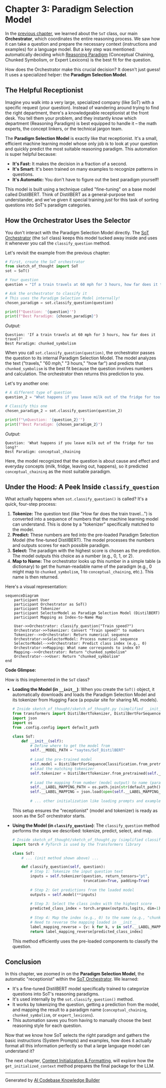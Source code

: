 # Chapter 3: Paradigm Selection Model

In the [previous chapter](02_sot_orchestrator_.md), we learned about the `SoT` class, our main **Orchestrator**, which coordinates the entire reasoning process. We saw how it can take a question and prepare the necessary context (instructions and examples) for a language model. But a key step was mentioned: automatically deciding *which* [Reasoning Paradigm](01_reasoning_paradigms_.md) (Conceptual Chaining, Chunked Symbolism, or Expert Lexicons) is the best fit for the question.

How does the Orchestrator make this crucial decision? It doesn't just guess! It uses a specialized helper: the **Paradigm Selection Model**.

## The Helpful Receptionist

Imagine you walk into a very large, specialized company (like SoT) with a specific request (your question). Instead of wandering around trying to find the right department, there's a knowledgeable receptionist at the front desk. You tell them your problem, and they instantly know which department (Reasoning Paradigm) is best equipped to handle it – the math experts, the concept linkers, or the technical jargon team.

The **Paradigm Selection Model** is exactly like that receptionist. It's a small, efficient machine learning model whose only job is to look at your question and quickly predict the most suitable reasoning paradigm. This automation is super helpful because:

*   **It's Fast:** It makes the decision in a fraction of a second.
*   **It's Smart:** It's been trained on many examples to recognize patterns in questions.
*   **It's Automatic:** You don't have to figure out the best paradigm yourself!

This model is built using a technique called "fine-tuning" on a base model called DistilBERT. Think of DistilBERT as a general-purpose text understander, and we've given it special training *just* for this task of sorting questions into SoT's paradigm categories.

## How the Orchestrator Uses the Selector

You don't interact with the Paradigm Selection Model directly. The [SoT Orchestrator](02_sot_orchestrator_.md) (the `SoT` class) keeps this model tucked away inside and uses it whenever you call the `classify_question` method.

Let's revisit the example from the previous chapter:

```python
# First, create the SoT orchestrator
from sketch_of_thought import SoT
sot = SoT()

# Your question
question = "If a train travels at 60 mph for 3 hours, how far does it travel?"

# Ask the orchestrator to classify it
# This uses the Paradigm Selection Model internally!
chosen_paradigm = sot.classify_question(question)

print(f"Question: '{question}'")
print(f"Best Paradigm: {chosen_paradigm}") 
```

*Output:*

```
Question: 'If a train travels at 60 mph for 3 hours, how far does it travel?'
Best Paradigm: chunked_symbolism
```

When you call `sot.classify_question(question)`, the orchestrator passes the question to its internal Paradigm Selection Model. The model analyzes the text ("travels," "60 mph," "3 hours," "how far") and predicts that `chunked_symbolism` is the best fit because the question involves numbers and calculation. The orchestrator then returns this prediction to you.

Let's try another one:

```python
# A different type of question
question_2 = "What happens if you leave milk out of the fridge for too long?"

# Classify this one
chosen_paradigm_2 = sot.classify_question(question_2)

print(f"\nQuestion: '{question_2}'")
print(f"Best Paradigm: {chosen_paradigm_2}")
```

*Output:*

```
Question: 'What happens if you leave milk out of the fridge for too long?'
Best Paradigm: conceptual_chaining
```

Here, the model recognized that the question is about cause and effect and everyday concepts (milk, fridge, leaving out, happens), so it predicted `conceptual_chaining` as the most suitable paradigm.

## Under the Hood: A Peek Inside `classify_question`

What actually happens when `sot.classify_question()` is called? It's a quick, four-step process:

1.  **Tokenize:** The question text (like "How far does the train travel...") is converted into a sequence of numbers that the machine learning model can understand. This is done by a "tokenizer" specifically matched to the model.
2.  **Predict:** These numbers are fed into the pre-loaded Paradigm Selection Model (the fine-tuned DistilBERT). The model processes the numbers and outputs scores for each possible paradigm.
3.  **Select:** The paradigm with the highest score is chosen as the prediction. The model outputs this choice as a number (e.g., 0, 1, or 2).
4.  **Map to Name:** The orchestrator looks up this number in a simple table (a dictionary) to get the human-readable name of the paradigm (e.g., 0 might map to `chunked_symbolism`, 1 to `conceptual_chaining`, etc.). This name is then returned.

Here's a visual representation:

```mermaid
sequenceDiagram
    participant User
    participant Orchestrator as SoT()
    participant Tokenizer
    participant SelectorModel as Paradigm Selection Model (DistilBERT)
    participant Mapping as Index-to-Name Map

    User->>Orchestrator: classify_question("Train speed?")
    Orchestrator->>Tokenizer: Convert "Train speed?" to numbers
    Tokenizer-->>Orchestrator: Return numerical sequence
    Orchestrator->>SelectorModel: Process numerical sequence
    SelectorModel-->>Orchestrator: Predict class index (e.g., 0)
    Orchestrator->>Mapping: What name corresponds to index 0?
    Mapping-->>Orchestrator: Return "chunked_symbolism"
    Orchestrator-->>User: Return "chunked_symbolism"
end
```

**Code Glimpse:**

How is this implemented in the `SoT` class?

*   **Loading the Model (in `__init__`)**: When you create the `SoT()` object, it automatically downloads and loads the Paradigm Selection Model and its tokenizer from Hugging Face (a popular site for sharing ML models).

    ```python
    # Inside sketch_of_thought/sketch_of_thought.py (simplified __init__)
    from transformers import DistilBertTokenizer, DistilBertForSequenceClassification
    import json
    import os
    from .config.config import default_path

    class SoT:
        def __init__(self):
            # Define where to get the model from
            self.__MODEL_PATH = "saytes/SoT_DistilBERT" 
            
            # Load the pre-trained model
            self.model = DistilBertForSequenceClassification.from_pretrained(self.__MODEL_PATH)
            # Load the matching tokenizer
            self.tokenizer = DistilBertTokenizer.from_pretrained(self.__MODEL_PATH)
            
            # Load the mapping from number (model output) to name (paradigm)
            self.__LABEL_MAPPING_PATH = os.path.join(str(default_path()), "config/label_mapping.json")
            self.__LABEL_MAPPING = json.load(open(self.__LABEL_MAPPING_PATH))
            
            # ... other initialization like loading prompts and examples ...
    ```
    This setup ensures the "receptionist" (model and tokenizer) is ready as soon as the SoT orchestrator starts.

*   **Using the Model (in `classify_question`)**: The `classify_question` method performs the steps we described: tokenize, predict, select, and map.

    ```python
    # Inside sketch_of_thought/sketch_of_thought.py (simplified classify_question)
    import torch # PyTorch is used by the Transformers library

    class SoT:
        # ... (init method shown above) ...

        def classify_question(self, question):
            # Step 1: Tokenize the input question text
            inputs = self.tokenizer(question, return_tensors="pt", 
                                    truncation=True, padding=True)
            
            # Step 2: Get predictions from the loaded model
            outputs = self.model(**inputs)
            
            # Step 3: Select the class index with the highest score
            predicted_class_index = torch.argmax(outputs.logits, dim=1).item() 
            
            # Step 4: Map the index (e.g., 0) to the name (e.g., "chunked_symbolism")
            # Need to reverse the mapping loaded in __init__
            label_mapping_reverse = {v: k for k, v in self.__LABEL_MAPPING.items()}
            return label_mapping_reverse[predicted_class_index]
    ```
    This method efficiently uses the pre-loaded components to classify the question.

## Conclusion

In this chapter, we zoomed in on the **Paradigm Selection Model**, the automatic "receptionist" within the [SoT Orchestrator](02_sot_orchestrator_.md). We learned:

*   It's a fine-tuned DistilBERT model specifically trained to categorize questions into SoT's reasoning paradigms.
*   It's used internally by the `sot.classify_question()` method.
*   It works by tokenizing the question, getting a prediction from the model, and mapping the result to a paradigm name (`conceptual_chaining`, `chunked_symbolism`, or `expert_lexicons`).
*   This automation saves you from having to manually choose the best reasoning style for each question.

Now that we know how SoT selects the right paradigm and gathers the basic instructions (System Prompts) and examples, how does it actually format all this information perfectly so that a large language model can understand it?

The next chapter, [Context Initialization & Formatting](04_context_initialization___formatting_.md), will explore how the `get_initialized_context` method prepares the final package for the LLM.

---

Generated by [AI Codebase Knowledge Builder](https://github.com/The-Pocket/Tutorial-Codebase-Knowledge)